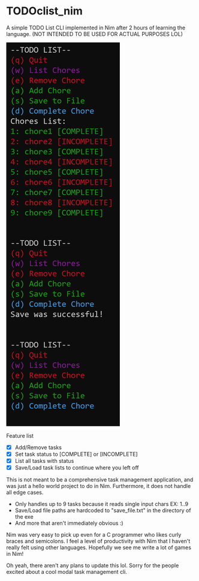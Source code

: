 # TODOclist_nim
A simple TODO List CLI implemented in Nim after 2 hours of learning the language. (NOT INTENDED TO BE USED FOR ACTUAL PURPOSES LOL)

![Not the prettiest CLI I know. But my Neovim is pretty, ok?](https://github.com/AllocatedArtist/TODOclist_nim/blob/main/example.png)

Feature list
- [x] Add/Remove tasks
- [x] Set task status to [COMPLETE] or [INCOMPLETE]
- [x] List all tasks with status
- [x] Save/Load task lists to continue where you left off

This is not meant to be a comprehensive task management application, and was just a hello world project to do in Nim.
Furthermore, it does not handle all edge cases.
- Only handles up to 9 tasks because it reads single input chars EX: 1..9
- Save/Load file paths are hardcoded to "save_file.txt" in the directory of the exe
- And more that aren't immediately obvious :)

 Nim was very easy to pick up even for a C programmer who likes curly braces and semicolons. I feel a level of productivity with Nim that I haven't really felt using other languages. Hopefully we see me write a lot of games in Nim!

 Oh yeah, there aren't any plans to update this lol. Sorry for the people excited about a cool modal task management cli.

